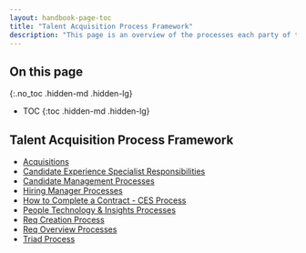 ```yaml
---
layout: handbook-page-toc
title: "Talent Acquisition Process Framework"
description: "This page is an overview of the processes each party of the search team is responsible for. It links each party or process."
---
```


## On this page
{:.no_toc .hidden-md .hidden-lg}

- TOC
{:toc .hidden-md .hidden-lg}

## Talent Acquisition Process Framework

   - [Acquisitions](/handbook/hiring/talent-acquisition-framework/acquisitions/)
   - [Candidate Experience Specialist Responsibilities](/handbook/hiring/talent-acquisition-framework/coordinator/)
   - [Candidate Management Processes](/handbook/hiring/talent-acquisition-framework/candidate-management/)
   - [Hiring Manager Processes](/handbook/hiring/talent-acquisition-framework/hiring-manager/)
   - [How to Complete a Contract - CES Process](/handbook/hiring/talent-acquisition-framework/ces-contract-processes/)
   - [People Technology & Insights Processes](/handbook/hiring/talent-acquisition-framework/talent-acquisition-operations-insights)
   - [Req Creation Process](/handbook/hiring/talent-acquisition-framework/req-creation/)
   - [Req Overview Processes](/handbook/hiring/talent-acquisition-framework/req-overview/)
   - [Triad Process](/handbook/hiring/talent-acquisition-framework/triadprocess/)
   
